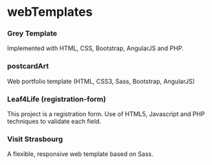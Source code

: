# webTemplates

### Grey Template

Implemented with HTML, CSS, Bootstrap, AngularJS and PHP.


### postcardArt 

Web portfolio template (HTML, CSS3, Sass, Bootstrap, AngularJS)


### Leaf4Life (registration-form)

This project is a registration form. Use of HTML5, Javascript and PHP techniques to validate each field.


### Visit Strasbourg

A flexible, responsive web template based on Sass.
